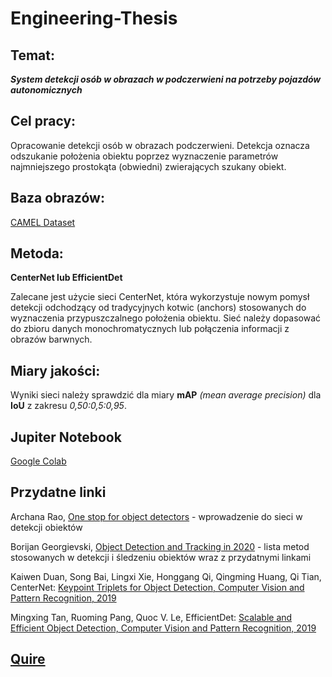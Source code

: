 # Engineering-Thesis

## Temat: 
***System detekcji osób w obrazach w podczerwieni na potrzeby pojazdów autonomicznych***

## Cel pracy:
Opracowanie  detekcji osób w obrazach podczerwieni. Detekcja oznacza odszukanie położenia obiektu poprzez wyznaczenie parametrów najmniejszego prostokąta (obwiedni) zwierających szukany obiekt.

## Baza obrazów:
[CAMEL Dataset](https://camel.ece.gatech.edu/)

## Metoda:
**CenterNet lub EfficientDet**

Zalecane jest użycie sieci CenterNet, która wykorzystuje nowym pomysł detekcji odchodzący od tradycyjnych kotwic (anchors)  stosowanych do wyznaczenia przypuszczalnego położenia obiektu. Sieć należy dopasować do zbioru danych monochromatycznych lub połączenia informacji z obrazów barwnych.

## Miary jakości: 
Wyniki sieci należy sprawdzić dla miary **mAP** *(mean average precision)* dla **IoU** z zakresu *0,50:0,5:0,95*.

## Jupiter Notebook
[Google Colab](https://colab.research.google.com/drive/1rwtXUeLLkMj92KVdjL9pXsUvfgd48pfd#scrollTo=bMjAxJDR8Vpl)

## Przydatne linki

Archana Rao, [One stop for object detectors](https://medium.com/swlh/one-stop-for-object-detectors-2c99daa08c50) - wprowadzenie do sieci w detekcji obiektów

Borijan Georgievski, [Object Detection and Tracking in 2020](https://blog.netcetera.com/object-detection-and-tracking-in-2020-f10fb6ff9af3) - lista metod stosowanych w detekcji i śledzeniu obiektów wraz z przydatnymi linkami

Kaiwen Duan, Song Bai, Lingxi Xie, Honggang Qi, Qingming Huang, Qi Tian, CenterNet: [Keypoint Triplets for Object Detection, Computer Vision and Pattern Recognition, 2019](https://arxiv.org/abs/1904.08189)

Mingxing Tan, Ruoming Pang, Quoc V. Le, EfficientDet: [Scalable and Efficient Object Detection, Computer Vision and Pattern Recognition, 2019](https://arxiv.org/abs/1911.09070)

## [Quire](https://quire.io/w/Jakub_Krupinski-51/1/1._Wst%C4%99p)
